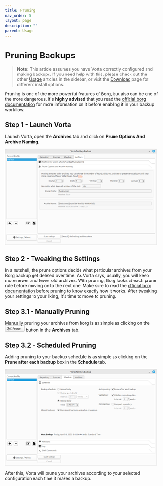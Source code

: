 ```yaml
---
title: Pruning
nav_order: 5
layout: page
description: ""
parent: Usage
---
```


# Pruning Backups

> **Note:** This article assumes you have Vorta correctly configured and making backups. If you need help with this, please check out the other [Usage](/usage) articles in the sidebar, or visit the [Download](/download) page for different install options.

Pruning is one of the more powerful features of Borg, but also can be one of the more dangerous. It's **highly advised** that you read the [official borg documentation](https://borgbackup.readthedocs.io/en/stable/usage/prune.html) for more information on it before enabling it in your backup workflow.

## Step 1 - Launch Vorta

Launch Vorta, open the **Archives** tab and click on **Prune Options And Archive Naming**.

<img src="/assets/images/vorta/prune/prune-options.png" alt="" width="500" />

## Step 2 - Tweaking the Settings

In a nutshell, the prune options decide what particular archives from your Borg backup get deleted over time. As Vorta says, usually, you will keep more newer and fewer old archives. With pruning, Borg looks at each prune rule before moving on to the next one. Make sure to read the [official borg documentation](https://borgbackup.readthedocs.io/en/stable/usage/prune.html) before pruning to know exactly how it works. After tweaking your settings to your liking, it's time to move to pruning.

## Step 3.1 - Manually Pruning

Manually pruning your archives from borg is as simple as clicking on the <img src="/assets/images/vorta/prune/prune-button.png" alt="" width="64"/> button in the **Archives** tab.

## Step 3.2 - Scheduled Pruning

Adding pruning to your backup schedule is as simple as clicking on the **Prune after each backup** box in the **Schedule** tab.

<img src="/assets/images/vorta/prune/scheduled-pruning.png" alt="" width="500" />

After this, Vorta will prune your archives according to your selected configuration each time it makes a backup.
